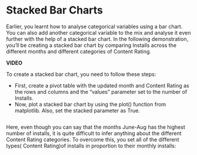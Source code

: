 # Stacked Bar Charts

Earlier, you learnt how to analyse categorical variables using a bar chart. You can also add another categorical variable to the mix and analyse it even further with the help of a stacked bar chart. In the following demonstration, you’ll be creating a stacked bar chart by comparing Installs across the different months and different categories of Content Rating.

**VIDEO**

To create a stacked bar chart, you need to follow these steps:

- First, create a pivot table with the updated month and Content Rating as the rows and columns and the “values” parameter set to the number of Installs.
- Now, plot a stacked bar chart by using the plot() function from matplotlib. Also, set the stacked parameter as True.

<img title="" src="https://i.ibb.co/NNpn31D/Stacked-Bar-Updated-Month-Content-Rating.png" alt="" data-align="center">

Here, even though you can say that the months June-Aug has the highest number of installs, it is quite difficult to infer anything about the different Content Rating categories. To overcome this, you set all of the different types( Content Rating)of installs in proportion to their monthly installs:

<img title="" src="https://i.ibb.co/3dxwrKn/Stacked-Bar-Updated-Month-Content-Rating-Normalized.png" alt="" data-align="center">
